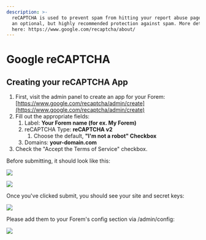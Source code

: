 ```yaml
---
description: >-
  reCAPTCHA is used to prevent spam from hitting your report abuse page. This is
  an optional, but highly recommended protection against spam. More details
  here: https://www.google.com/recaptcha/about/
---
```


# Google reCAPTCHA

## Creating your reCAPTCHA App

1. First, visit the admin panel to create an app for your Forem: [https://www.google.com/recaptcha/admin/create](https://www.google.com/recaptcha/admin/create)
2. Fill out the appropriate fields:
   1. Label: **Your Forem name \(for ex. My Forem\)**
   2. reCAPTCHA Type: **reCAPTCHA v2**
      1. Choose the default, **"I'm not a robot" Checkbox**
   3. Domains: **your-domain.com**
3. Check the "Accept the Terms of Service" checkbox.

Before submitting, it should look like this:

![](../../.gitbook/assets/image%20%281%29.png)

![](../../.gitbook/assets/image.png)

Once you've clicked submit, you should see your site and secret keys:  


![](../../.gitbook/assets/recaptcha-submit-example.png)

Please add them to your Forem's config section via /admin/config:

![](../../.gitbook/assets/screen-shot-2020-10-08-at-9.54.03-am.png)

